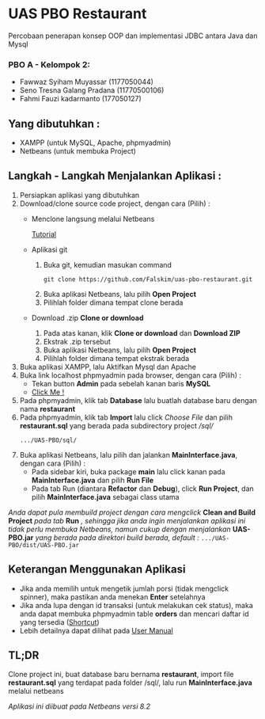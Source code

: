 # UAS PBO Restaurant
Percobaan penerapan konsep OOP dan implementasi JDBC antara Java dan Mysql

### PBO A - Kelompok 2:
- Fawwaz Syiham Muyassar        (1177050044)
- Seno Tresna Galang Pradana    (11770500106) 
- Fahmi Fauzi kadarmanto        (177050127)  

## Yang dibutuhkan :
- XAMPP (untuk MySQL, Apache, phpmyadmin)
- Netbeans (untuk membuka Project)

## Langkah - Langkah Menjalankan Aplikasi :
1. Persiapkan aplikasi yang dibutuhkan
2. Download/clone source code project, dengan cara (Pilih) :
    - Menclone langsung melalui Netbeans
      
      [Tutorial](https://www.joe0.com/2018/02/16/how-to-cloning-github-project-into-netbeans/)
    - Aplikasi git
      1. Buka git, kemudian masukan command
          ```
          git clone https://github.com/Falskim/uas-pbo-restaurant.git
          ```
      2. Buka aplikasi Netbeans, lalu pilih **Open Project**
      3. Pilihlah folder dimana tempat clone berada
    - Download .zip **Clone or download**
      1. Pada atas kanan, klik **Clone or download** dan **Download ZIP**
      2. Ekstrak .zip tersebut
      3. Buka aplikasi Netbeans, lalu pilih **Open Project**
      4. Pilihlah folder dimana tempat ekstrak berada
3. Buka aplikasi XAMPP, lalu Aktifkan Mysql dan Apache
4. Buka link localhost phpmyadmin pada browser, dengan cara (Pilih) :
    - Tekan button **Admin** pada sebelah kanan baris **MySQL**
    - [Click Me !](http://localhost/phpmyadmin/index.php) 
5. Pada phpmyadmin, klik tab **Database** lalu buatlah database baru dengan nama **restaurant**
6. Pada phpmyadmin, klik tab **Import** lalu click _Choose File_ dan pilih **restaurant.sql** yang berada pada subdirectory project */sql/*
   ```
   .../UAS-PBO/sql/
   ```
7. Buka aplikasi Netbeans, lalu pilih dan jalankan **MainInterface.java**, dengan cara (Pilih) :
    - Pada sidebar kiri, buka package **main** lalu click kanan pada **MainInterface.java** dan pilih **Run File**
    - Pada tab Run (diantara **Refactor** dan **Debug**), click **Run Project**, dan pilih **MainInterface.java** sebagai class utama
    
_Anda dapat pula membuild project dengan cara mengclick_ __Clean and Build Project__ _pada tab_ __Run__ _, sehingga jika anda ingin menjalankan aplikasi ini tidak perlu membuka Netbeans, namun cukup dengan menjalankan_ __UAS-PBO.jar__ _yang berada pada direktori build berada, default :_
    ```
       .../UAS-PBO/dist/UAS-PBO.jar
    ```
    
## Keterangan Menggunakan Aplikasi
- Jika anda memilih untuk mengetik jumlah porsi (tidak mengclick spinner), maka pastikan anda menekan **Enter** setelahnya
- Jika anda lupa dengan id transaksi (untuk melakukan cek status), maka anda dapat membuka phpmyadmin table **orders** dan mencari daftar id yang tersedia ([Shortcut](http://localhost/phpmyadmin/sql.php?server=1&db=restaurant&table=orders&pos=0)) 
- Lebih detailnya dapat dilihat pada [User Manual](https://github.com/Falskim/uas-pbo-restaurant/blob/master/USER%20MANUAL.pdf)    

## TL;DR
Clone project ini, buat database baru bernama **restaurant**, import file **restaurant.sql** yang terdapat pada folder /sql/, lalu run **MainInterface.java** melalui netbeans


_Aplikasi ini diibuat pada Netbeans versi 8.2_
